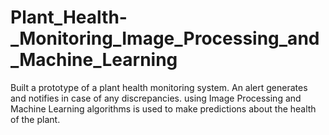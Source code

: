 # Plant_Health-_Monitoring_Image_Processing_and_Machine_Learning

Built a prototype of a plant health monitoring system. An alert generates and notifies in case of any discrepancies. using Image Processing and Machine Learning algorithms is used to make predictions about the health of the plant.
